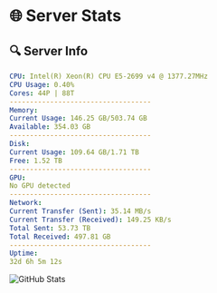 # 🌐 Server Stats
## 🔍 Server Info
```yaml
CPU: Intel(R) Xeon(R) CPU E5-2699 v4 @ 1377.27MHz
CPU Usage: 0.40%
Cores: 44P | 88T
-----------------------------------
Memory:
Current Usage: 146.25 GB/503.74 GB
Available: 354.03 GB
-----------------------------------
Disk:
Current Usage: 109.64 GB/1.71 TB
Free: 1.52 TB
-----------------------------------
GPU:
No GPU detected
-----------------------------------
Network:
Current Transfer (Sent): 35.14 MB/s
Current Transfer (Received): 149.25 KB/s
Total Sent: 53.73 TB
Total Received: 497.81 GB
-----------------------------------
Uptime:
32d 6h 5m 12s
```
![GitHub Stats](https://img.shields.io/badge/Updated-2025-04-09_03:28:01-blue)